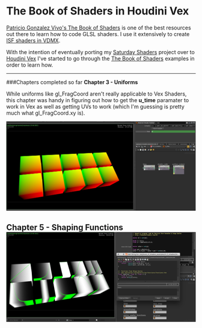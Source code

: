 # The Book of Shaders in Houdini Vex


[Patricio Gonzalez Vivo's The Book of Shaders](http://bookofshaders.com) is one of the best resources out there to learn how to code GLSL shaders. I use it extensively to create [ISF shaders in VDMX](https://github.com/JosephFiola/SaturdayShaders).

With the intention of eventually porting my [Saturday Shaders](https://github.com/JosephFiola/SaturdayShaders) project over to [Houdini Vex](https://www.sidefx.com/docs/houdini15.5/vex/_index) I've started to go through the [The Book of Shaders](http://bookofshaders.com) examples in order to learn how.

---
###Chapters completed so far
**Chapter 3 - Uniforms**

While uniforms like gl\_FragCoord aren't really applicable to Vex Shaders, this chapter was handy in figuring out how to get the **u\_time** paramater to work in Vex as well as getting UVs to work (which I'm guessing is pretty much what gl\_FragCoord.xy is). 

![MacDown Screenshot](images/chapter3.jpg)

**Chapter 5 - Shaping Functions** 
![MacDown Screenshot](images/chapter5.jpg)
---